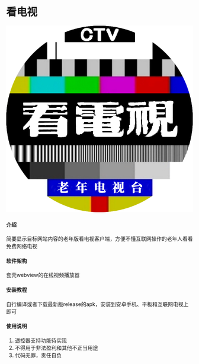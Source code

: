 # 看电视
![输入图片说明](app/logo1.png)
#### 介绍
简要显示目标网站内容的老年版看电视客户端，方便不懂互联网操作的老年人看看免费网络电视

#### 软件架构
套壳webview的在线视频播放器

#### 安装教程
自行编译或者下载最新版release的apk，安装到安卓手机、平板和互联网电视上即可

#### 使用说明
1.  遥控器支持功能待实现
2.  不得用于非法盈利和其他不正当用途
3.  代码无罪，责任自负
